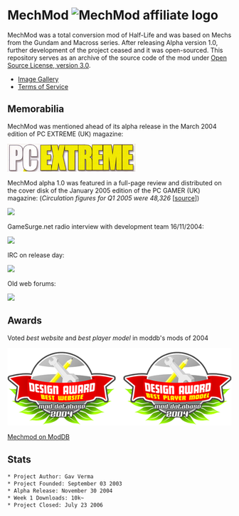# MechMod ![MechMod affiliate logo](web/images/aff.gif) 

MechMod was a total conversion mod of Half-Life and was based on Mechs from the Gundam and Macross series. After releasing Alpha version 1.0, further development of the project ceased and it was open-sourced. This repository serves as an archive of the source code of the mod under [Open Source License, version 3.0](http://www.opensource.org/licenses/osl-3.0.php).

* [Image Gallery](gallery.md)
* [Terms of Service](tos.md)

## Memorabilia 

MechMod was mentioned ahead of its alpha release in the March 2004 edition of PC EXTREME (UK) magazine:

[![](web/images/pcextreme_logo.jpg)](web/images/mechmod_mag_pcextreme_mar_2004.jpg)

MechMod alpha 1.0 was featured in a full-page review and distributed on the cover disk of the January 2005 edition of the PC GAMER (UK) magazine:
(*Circulation figures for Q1 2005 were 48,326* [[source](https://magazinesfromthepast.fandom.com/wiki/PC_Gamer#Circulation_Figures)])

[![](web/images/pcgamer_logo.jpg)](web/images/mechmod_mag_pcgamer_jan_2005.jpg)

GameSurge.net radio interview with development team 16/11/2004:

[![](web/images/gamesurge.jpg)](web/images/MechMod_Interview_GameSurge_16_Nov_2004.mp3)

IRC on release day:

[![](web/images/logo_small.jpg)](web/images/mmirc20nov2004.png)

Old web forums:

[![](web/images/top_small.jpg)](web/images/forum2.jpg)

## Awards

Voted *best website* and *best player model* in moddb's mods of 2004

![moddb awards 2004](web/images/moddb_awards_2004.png)

[Mechmod on ModDB](https://www.moddb.com/mods/mechmod)

## Stats

```text
* Project Author: Gav Verma
* Project Founded: September 03 2003
* Alpha Release: November 30 2004
* Week 1 Downloads: 10k~
* Project Closed: July 23 2006
```
